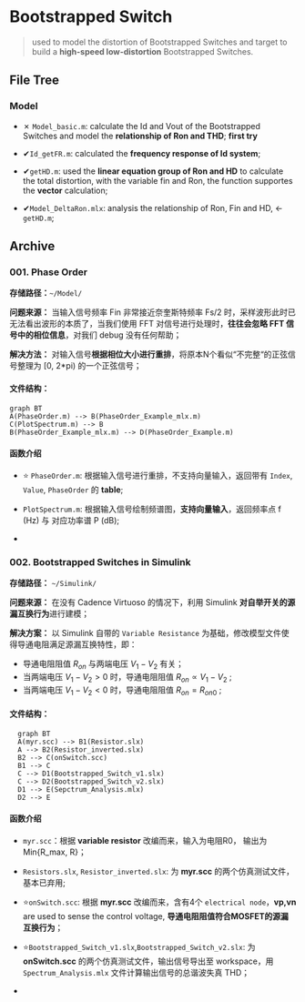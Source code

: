 # Bootstrapped Switch

> used to model the distortion of Bootstrapped Switches and target to build a **high-speed low-distortion** Bootstrapped Switches.

## File Tree

### Model



- ✗ `Model_basic.m`: calculate the Id and Vout of the Bootstrapped Switches and model the **relationship of Ron and THD**; **first try**


- ✔︎`Id_getFR.m`: calculated the **frequency response of Id system**;

- ✔︎`getHD.m`: used the **linear equation group of Ron and HD** to calculate the  total distortion, with the variable fin and Ron, the function supportes the **vector** calculation;

- ✔︎`Model_DeltaRon.mlx`: analysis the relationship of Ron, Fin and HD, <- `getHD.m`;

  

## Archive

### 001. Phase Order

**存储路径：**`~/Model/`

**问题来源：** 当输入信号频率 Fin 非常接近奈奎斯特频率 Fs/2 时，采样波形此时已无法看出波形的本质了，当我们使用 FFT 对信号进行处理时，**往往会忽略 FFT 信号中的相位信息**，对我们 debug 没有任何帮助；

**解决方法：** 对输入信号**根据相位大小进行重排**，将原本N个看似“不完整“的正弦信号整理为 [0, 2*pi) 的一个正弦信号；

#### 文件结构：

```mermaid
graph BT
A(PhaseOrder.m) --> B(PhaseOrder_Example_mlx.m)
C(PlotSpectrum.m) --> B
B(PhaseOrder_Example_mlx.m) --> D(PhaseOrder_Example.m)

```
#### 函数介绍

- :star: `PhaseOrder.m`: 根据输入信号进行重排，不支持向量输入，返回带有 `Index`, `Value`, `PhaseOrder` 的 **table**;
  
- `PlotSpectrum.m`: 根据输入信号绘制频谱图，**支持向量输入**，返回频率点 f (Hz) 与 对应功率谱 P (dB);
  
- 

### 002. Bootstrapped Switches in  Simulink

**存储路径：** `~/Simulink/`

**问题来源：** 在没有 Cadence Virtuoso 的情况下，利用 Simulink **对自举开关的源漏互换行为**进行建模；

**解决方案：** 以 Simulink 自带的 `Variable Resistance` 为基础，修改模型文件使得导通电阻满足源漏互换特性，即：

- 导通电阻阻值 $R_{on}$ 与两端电压 $V_1 - V_2$ 有关；
- 当两端电压 $V_1 - V_2 > 0$ 时，导通电阻阻值 $R_{on} \propto V_1 - V_2$ ; 
- 当两端电压 $V_1 - V_2 < 0$ 时，导通电阻阻值 $R_{on} = R_{on0}$ ; 

#### 文件结构：

```mermaid
  graph BT
  A(myr.scc) --> B1(Resistor.slx)
  A --> B2(Resistor_inverted.slx)
  B2 --> C(onSwitch.scc)
  B1 --> C
  C --> D1(Bootstrapped_Switch_v1.slx)
  C --> D2(Bootstrapped_Switch_v2.slx)
  D1 --> E(Sepctrum_Analysis.mlx)
  D2 --> E
```

#### 函数介绍
- `myr.scc`：根据 **variable resistor** 改编而来，输入为电阻R0， 输出为Min{R_max, R}；

- `Resistors.slx`, `Resistor_inverted.slx`: 为 **myr.scc** 的两个仿真测试文件，基本已弃用;

- :star:`onSwitch.scc`: 根据 **myr.scc** 改编而来，含有4个 `electrical node`，**vp,vn** are used to sense the control voltage, **导通电阻阻值符合MOSFET的源漏互换行为**；

- :star:`Bootstrapped_Switch_v1.slx`,`Bootstrapped_Switch_v2.slx`: 为 **onSwitch.scc** 的两个仿真测试文件，输出信号导出至 workspace，用 `Spectrum_Analysis.mlx` 文件计算输出信号的总谐波失真 THD；

- 